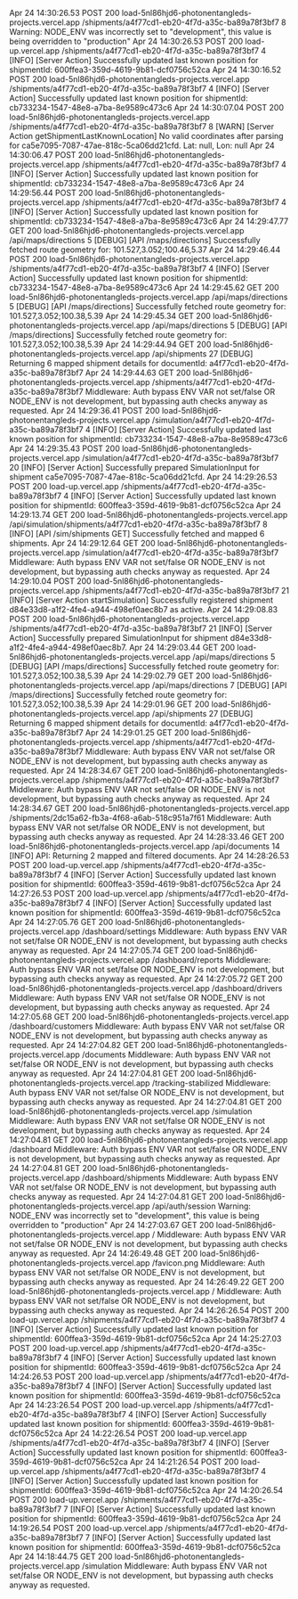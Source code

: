 
Apr 24 14:30:26.53
POST
200
load-5nl86hjd6-photonentangleds-projects.vercel.app
/shipments/a4f77cd1-eb20-4f7d-a35c-ba89a78f3bf7
8
Warning: NODE_ENV was incorrectly set to "development", this value is being overridden to "production"
Apr 24 14:30:26.53
POST
200
load-up.vercel.app
/shipments/a4f77cd1-eb20-4f7d-a35c-ba89a78f3bf7
4
[INFO] [Server Action] Successfully updated last known position for shipmentId: 600ffea3-359d-4619-9b81-dcf0756c52ca
Apr 24 14:30:16.52
POST
200
load-5nl86hjd6-photonentangleds-projects.vercel.app
/shipments/a4f77cd1-eb20-4f7d-a35c-ba89a78f3bf7
4
[INFO] [Server Action] Successfully updated last known position for shipmentId: cb733234-1547-48e8-a7ba-8e9589c473c6
Apr 24 14:30:07.04
POST
200
load-5nl86hjd6-photonentangleds-projects.vercel.app
/shipments/a4f77cd1-eb20-4f7d-a35c-ba89a78f3bf7
8
[WARN] [Server Action getShipmentLastKnownLocation] No valid coordinates after parsing for ca5e7095-7087-47ae-818c-5ca06dd21cfd. Lat: null, Lon: null
Apr 24 14:30:06.47
POST
200
load-5nl86hjd6-photonentangleds-projects.vercel.app
/shipments/a4f77cd1-eb20-4f7d-a35c-ba89a78f3bf7
4
[INFO] [Server Action] Successfully updated last known position for shipmentId: cb733234-1547-48e8-a7ba-8e9589c473c6
Apr 24 14:29:56.44
POST
200
load-5nl86hjd6-photonentangleds-projects.vercel.app
/shipments/a4f77cd1-eb20-4f7d-a35c-ba89a78f3bf7
4
[INFO] [Server Action] Successfully updated last known position for shipmentId: cb733234-1547-48e8-a7ba-8e9589c473c6
Apr 24 14:29:47.77
GET
200
load-5nl86hjd6-photonentangleds-projects.vercel.app
/api/maps/directions
5
[DEBUG] [API /maps/directions] Successfully fetched route geometry for: 101.527,3.052;100.46,5.37
Apr 24 14:29:46.44
POST
200
load-5nl86hjd6-photonentangleds-projects.vercel.app
/shipments/a4f77cd1-eb20-4f7d-a35c-ba89a78f3bf7
4
[INFO] [Server Action] Successfully updated last known position for shipmentId: cb733234-1547-48e8-a7ba-8e9589c473c6
Apr 24 14:29:45.62
GET
200
load-5nl86hjd6-photonentangleds-projects.vercel.app
/api/maps/directions
5
[DEBUG] [API /maps/directions] Successfully fetched route geometry for: 101.527,3.052;100.38,5.39
Apr 24 14:29:45.34
GET
200
load-5nl86hjd6-photonentangleds-projects.vercel.app
/api/maps/directions
5
[DEBUG] [API /maps/directions] Successfully fetched route geometry for: 101.527,3.052;100.38,5.39
Apr 24 14:29:44.94
GET
200
load-5nl86hjd6-photonentangleds-projects.vercel.app
/api/shipments
27
[DEBUG] Returning 6 mapped shipment details for documentId: a4f77cd1-eb20-4f7d-a35c-ba89a78f3bf7
Apr 24 14:29:44.63
GET
200
load-5nl86hjd6-photonentangleds-projects.vercel.app
/shipments/a4f77cd1-eb20-4f7d-a35c-ba89a78f3bf7
Middleware: Auth bypass ENV VAR not set/false OR NODE_ENV is not development, but bypassing auth checks anyway as requested.
Apr 24 14:29:36.41
POST
200
load-5nl86hjd6-photonentangleds-projects.vercel.app
/simulation/a4f77cd1-eb20-4f7d-a35c-ba89a78f3bf7
4
[INFO] [Server Action] Successfully updated last known position for shipmentId: cb733234-1547-48e8-a7ba-8e9589c473c6
Apr 24 14:29:35.43
POST
200
load-5nl86hjd6-photonentangleds-projects.vercel.app
/simulation/a4f77cd1-eb20-4f7d-a35c-ba89a78f3bf7
20
[INFO] [Server Action] Successfully prepared SimulationInput for shipment ca5e7095-7087-47ae-818c-5ca06dd21cfd.
Apr 24 14:29:26.53
POST
200
load-up.vercel.app
/shipments/a4f77cd1-eb20-4f7d-a35c-ba89a78f3bf7
4
[INFO] [Server Action] Successfully updated last known position for shipmentId: 600ffea3-359d-4619-9b81-dcf0756c52ca
Apr 24 14:29:13.74
GET
200
load-5nl86hjd6-photonentangleds-projects.vercel.app
/api/simulation/shipments/a4f77cd1-eb20-4f7d-a35c-ba89a78f3bf7
8
[INFO] [API /sim/shipments GET] Successfully fetched and mapped 6 shipments.
Apr 24 14:29:12.64
GET
200
load-5nl86hjd6-photonentangleds-projects.vercel.app
/simulation/a4f77cd1-eb20-4f7d-a35c-ba89a78f3bf7
Middleware: Auth bypass ENV VAR not set/false OR NODE_ENV is not development, but bypassing auth checks anyway as requested.
Apr 24 14:29:10.04
POST
200
load-5nl86hjd6-photonentangleds-projects.vercel.app
/shipments/a4f77cd1-eb20-4f7d-a35c-ba89a78f3bf7
21
[INFO] [Server Action startSimulation] Successfully registered shipment d84e33d8-a1f2-4fe4-a944-498ef0aec8b7 as active.
Apr 24 14:29:08.83
POST
200
load-5nl86hjd6-photonentangleds-projects.vercel.app
/shipments/a4f77cd1-eb20-4f7d-a35c-ba89a78f3bf7
21
[INFO] [Server Action] Successfully prepared SimulationInput for shipment d84e33d8-a1f2-4fe4-a944-498ef0aec8b7.
Apr 24 14:29:03.44
GET
200
load-5nl86hjd6-photonentangleds-projects.vercel.app
/api/maps/directions
5
[DEBUG] [API /maps/directions] Successfully fetched route geometry for: 101.527,3.052;100.38,5.39
Apr 24 14:29:02.79
GET
200
load-5nl86hjd6-photonentangleds-projects.vercel.app
/api/maps/directions
7
[DEBUG] [API /maps/directions] Successfully fetched route geometry for: 101.527,3.052;100.38,5.39
Apr 24 14:29:01.96
GET
200
load-5nl86hjd6-photonentangleds-projects.vercel.app
/api/shipments
27
[DEBUG] Returning 6 mapped shipment details for documentId: a4f77cd1-eb20-4f7d-a35c-ba89a78f3bf7
Apr 24 14:29:01.25
GET
200
load-5nl86hjd6-photonentangleds-projects.vercel.app
/shipments/a4f77cd1-eb20-4f7d-a35c-ba89a78f3bf7
Middleware: Auth bypass ENV VAR not set/false OR NODE_ENV is not development, but bypassing auth checks anyway as requested.
Apr 24 14:28:34.67
GET
200
load-5nl86hjd6-photonentangleds-projects.vercel.app
/shipments/a4f77cd1-eb20-4f7d-a35c-ba89a78f3bf7
Middleware: Auth bypass ENV VAR not set/false OR NODE_ENV is not development, but bypassing auth checks anyway as requested.
Apr 24 14:28:34.67
GET
200
load-5nl86hjd6-photonentangleds-projects.vercel.app
/shipments/2dc15a62-fb3a-4f68-a6ab-518c951a7f61
Middleware: Auth bypass ENV VAR not set/false OR NODE_ENV is not development, but bypassing auth checks anyway as requested.
Apr 24 14:28:33.46
GET
200
load-5nl86hjd6-photonentangleds-projects.vercel.app
/api/documents
14
[INFO] API: Returning 2 mapped and filtered documents.
Apr 24 14:28:26.53
POST
200
load-up.vercel.app
/shipments/a4f77cd1-eb20-4f7d-a35c-ba89a78f3bf7
4
[INFO] [Server Action] Successfully updated last known position for shipmentId: 600ffea3-359d-4619-9b81-dcf0756c52ca
Apr 24 14:27:26.53
POST
200
load-up.vercel.app
/shipments/a4f77cd1-eb20-4f7d-a35c-ba89a78f3bf7
4
[INFO] [Server Action] Successfully updated last known position for shipmentId: 600ffea3-359d-4619-9b81-dcf0756c52ca
Apr 24 14:27:05.76
GET
200
load-5nl86hjd6-photonentangleds-projects.vercel.app
/dashboard/settings
Middleware: Auth bypass ENV VAR not set/false OR NODE_ENV is not development, but bypassing auth checks anyway as requested.
Apr 24 14:27:05.74
GET
200
load-5nl86hjd6-photonentangleds-projects.vercel.app
/dashboard/reports
Middleware: Auth bypass ENV VAR not set/false OR NODE_ENV is not development, but bypassing auth checks anyway as requested.
Apr 24 14:27:05.72
GET
200
load-5nl86hjd6-photonentangleds-projects.vercel.app
/dashboard/drivers
Middleware: Auth bypass ENV VAR not set/false OR NODE_ENV is not development, but bypassing auth checks anyway as requested.
Apr 24 14:27:05.68
GET
200
load-5nl86hjd6-photonentangleds-projects.vercel.app
/dashboard/customers
Middleware: Auth bypass ENV VAR not set/false OR NODE_ENV is not development, but bypassing auth checks anyway as requested.
Apr 24 14:27:04.82
GET
200
load-5nl86hjd6-photonentangleds-projects.vercel.app
/documents
Middleware: Auth bypass ENV VAR not set/false OR NODE_ENV is not development, but bypassing auth checks anyway as requested.
Apr 24 14:27:04.81
GET
200
load-5nl86hjd6-photonentangleds-projects.vercel.app
/tracking-stabilized
Middleware: Auth bypass ENV VAR not set/false OR NODE_ENV is not development, but bypassing auth checks anyway as requested.
Apr 24 14:27:04.81
GET
200
load-5nl86hjd6-photonentangleds-projects.vercel.app
/simulation
Middleware: Auth bypass ENV VAR not set/false OR NODE_ENV is not development, but bypassing auth checks anyway as requested.
Apr 24 14:27:04.81
GET
200
load-5nl86hjd6-photonentangleds-projects.vercel.app
/dashboard
Middleware: Auth bypass ENV VAR not set/false OR NODE_ENV is not development, but bypassing auth checks anyway as requested.
Apr 24 14:27:04.81
GET
200
load-5nl86hjd6-photonentangleds-projects.vercel.app
/dashboard/shipments
Middleware: Auth bypass ENV VAR not set/false OR NODE_ENV is not development, but bypassing auth checks anyway as requested.
Apr 24 14:27:04.81
GET
200
load-5nl86hjd6-photonentangleds-projects.vercel.app
/api/auth/session
Warning: NODE_ENV was incorrectly set to "development", this value is being overridden to "production"
Apr 24 14:27:03.67
GET
200
load-5nl86hjd6-photonentangleds-projects.vercel.app
/
Middleware: Auth bypass ENV VAR not set/false OR NODE_ENV is not development, but bypassing auth checks anyway as requested.
Apr 24 14:26:49.48
GET
200
load-5nl86hjd6-photonentangleds-projects.vercel.app
/favicon.png
Middleware: Auth bypass ENV VAR not set/false OR NODE_ENV is not development, but bypassing auth checks anyway as requested.
Apr 24 14:26:49.22
GET
200
load-5nl86hjd6-photonentangleds-projects.vercel.app
/
Middleware: Auth bypass ENV VAR not set/false OR NODE_ENV is not development, but bypassing auth checks anyway as requested.
Apr 24 14:26:26.54
POST
200
load-up.vercel.app
/shipments/a4f77cd1-eb20-4f7d-a35c-ba89a78f3bf7
4
[INFO] [Server Action] Successfully updated last known position for shipmentId: 600ffea3-359d-4619-9b81-dcf0756c52ca
Apr 24 14:25:27.03
POST
200
load-up.vercel.app
/shipments/a4f77cd1-eb20-4f7d-a35c-ba89a78f3bf7
4
[INFO] [Server Action] Successfully updated last known position for shipmentId: 600ffea3-359d-4619-9b81-dcf0756c52ca
Apr 24 14:24:26.53
POST
200
load-up.vercel.app
/shipments/a4f77cd1-eb20-4f7d-a35c-ba89a78f3bf7
4
[INFO] [Server Action] Successfully updated last known position for shipmentId: 600ffea3-359d-4619-9b81-dcf0756c52ca
Apr 24 14:23:26.54
POST
200
load-up.vercel.app
/shipments/a4f77cd1-eb20-4f7d-a35c-ba89a78f3bf7
4
[INFO] [Server Action] Successfully updated last known position for shipmentId: 600ffea3-359d-4619-9b81-dcf0756c52ca
Apr 24 14:22:26.54
POST
200
load-up.vercel.app
/shipments/a4f77cd1-eb20-4f7d-a35c-ba89a78f3bf7
4
[INFO] [Server Action] Successfully updated last known position for shipmentId: 600ffea3-359d-4619-9b81-dcf0756c52ca
Apr 24 14:21:26.54
POST
200
load-up.vercel.app
/shipments/a4f77cd1-eb20-4f7d-a35c-ba89a78f3bf7
4
[INFO] [Server Action] Successfully updated last known position for shipmentId: 600ffea3-359d-4619-9b81-dcf0756c52ca
Apr 24 14:20:26.54
POST
200
load-up.vercel.app
/shipments/a4f77cd1-eb20-4f7d-a35c-ba89a78f3bf7
7
[INFO] [Server Action] Successfully updated last known position for shipmentId: 600ffea3-359d-4619-9b81-dcf0756c52ca
Apr 24 14:19:26.54
POST
200
load-up.vercel.app
/shipments/a4f77cd1-eb20-4f7d-a35c-ba89a78f3bf7
7
[INFO] [Server Action] Successfully updated last known position for shipmentId: 600ffea3-359d-4619-9b81-dcf0756c52ca
Apr 24 14:18:44.75
GET
200
load-5nl86hjd6-photonentangleds-projects.vercel.app
/simulation
Middleware: Auth bypass ENV VAR not set/false OR NODE_ENV is not development, but bypassing auth checks anyway as requested.
